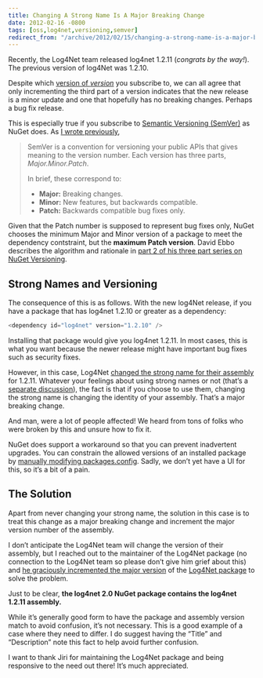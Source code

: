 ```yaml
---
title: Changing A Strong Name Is A Major Breaking Change
date: 2012-02-16 -0800
tags: [oss,log4net,versioning,semver]
redirect_from: "/archive/2012/02/15/changing-a-strong-name-is-a-major-breaking-change.aspx/"
---
```


Recently, the Log4Net team released log4net 1.2.11 (*congrats by the
way!*). The previous version of log4Net was 1.2.10.

Despite which [version of
*version*](https://haacked.com/archive/2006/09/27/Which_Version_of_Version.aspx "Which version of version")
you subscribe to, we can all agree that only incrementing the third part
of a version indicates that the new release is a minor update and one
that hopefully has no breaking changes. Perhaps a bug fix release.

This is especially true if you subscribe to [Semantic Versioning
(SemVer)](http://semver.org/ "SemVer") as NuGet does. As [I wrote
previously](https://haacked.com/archive/2011/10/24/semver-nuget-nightly-builds.aspx "SemVer"),

> SemVer is a convention for versioning your public APIs that gives
> meaning to the version number. Each version has three parts,
> *Major.Minor.Patch*.
>
> In brief, these correspond to:
>
> - **Major:** Breaking changes.
> - **Minor:** New features, but backwards compatible.
> - **Patch:** Backwards compatible bug fixes only.

Given that the Patch number is supposed to represent bug fixes only,
NuGet chooses the minimum Major and Minor version of a package to meet
the dependency contstraint, but the **maximum Patch version**. David
Ebbo describes the algorithm and rationale in [part 2 of his three part
series on NuGet
Versioning](http://blog.davidebbo.com/2011/01/nuget-versioning-part-2-core-algorithm.html "NuGet Versioning Part 2").

Strong Names and Versioning
---------------------------

The consequence of this is as follows. With the new log4Net release, if
you have a package that has log4net 1.2.10 or greater as a dependency:

```csharp
<dependency id="log4net" version="1.2.10" />
```

Installing that package would give you log4net 1.2.11. In most cases,
this is what you want because the newer release might have important bug
fixes such as security fixes.

However, in this case, Log4Net [changed the strong name for their
assembly](http://logging.apache.org/log4net/release/faq.html#two-snks "Two SNK Keys")
for 1.2.11. Whatever your feelings about using strong names or not
(that’s a [separate
discussion](http://nuget.codeplex.com/discussions/247827 "The Strong Name Conundrum")),
the fact is that if you choose to use them, changing the strong name is
changing the identity of your assembly. That’s a major breaking change.

And man, were a lot of people affected! We heard from tons of folks who
were broken by this and unsure how to fix it.

NuGet does support a workaround so that you can prevent inadvertent
upgrades. You can constrain the allowed versions of an installed package
by [manually modifying
packages.config](http://docs.nuget.org/docs/reference/Versioning#Constraining_Upgrades_To_Allowed_Versions "Constraining Upgrades").
Sadly, we don’t yet have a UI for this, so it’s a bit of a pain.

The Solution
------------

Apart from never changing your strong name, the solution in this case is
to treat this change as a major breaking change and increment the major
version number of the assembly.

I don’t anticipate the Log4Net team will change the version of their
assembly, but I reached out to the maintainer of the Log4Net package (no
connection to the Log4Net team so please don’t give him grief about
this) and [he graciously incremented the major
version](http://blog.cincura.net/232722-log4net-dependencies-problem-solved/ "Log4Net dependency problem solved")
of the [Log4Net
package](http://nuget.org/packages/log4net "Log4Net Package on NuGet")
to solve the problem.

Just to be clear, **the log4net 2.0 NuGet package contains the log4net
1.2.11 assembly.**

While it’s generally good form to have the package and assembly version
match to avoid confusion, it’s not necessary. This is a good example of
a case where they need to differ. I do suggest having the “Title” and
“Description” note this fact to help avoid further confusion.

I want to thank Jiri for maintaining the Log4Net package and being
responsive to the need out there! It’s much appreciated.

